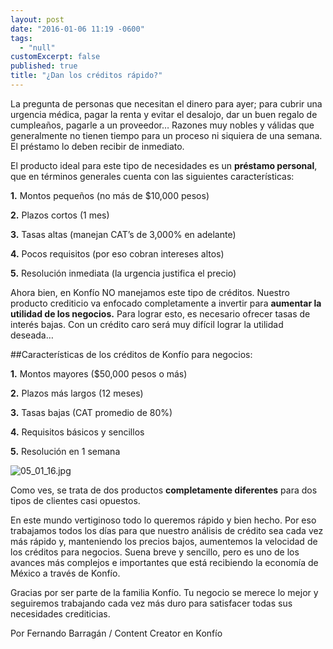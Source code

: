 ```yaml
---
layout: post
date: "2016-01-06 11:19 -0600"
tags: 
  - "null"
customExcerpt: false
published: true
title: "¿Dan los créditos rápido?"
---
```





La pregunta de personas que necesitan el dinero para ayer; para cubrir una urgencia médica, pagar la renta y evitar el desalojo, dar un buen regalo de cumpleaños, pagarle a un proveedor… Razones muy nobles y válidas que generalmente no tienen tiempo para un proceso ni siquiera de una semana. El préstamo lo deben recibir de inmediato.

El producto ideal para este tipo de necesidades es un **préstamo personal**, que en términos generales cuenta con las siguientes características:

**1.** Montos pequeños (no más de $10,000 pesos)

**2.** Plazos cortos (1 mes)

**3.** Tasas altas (manejan CAT’s de 3,000% en adelante)

**4.** Pocos requisitos (por eso cobran intereses altos)

**5.** Resolución inmediata (la urgencia justifica el precio)

Ahora bien, en Konfío NO manejamos este tipo de créditos. Nuestro producto crediticio va enfocado completamente a invertir para **aumentar la utilidad de los negocios.** Para lograr esto, es necesario ofrecer tasas de interés bajas. Con un crédito caro será muy difícil lograr la utilidad deseada…

##Características de los créditos de Konfío para negocios:

**1.** Montos mayores ($50,000 pesos o más)

**2.** Plazos más largos (12 meses)

**3.** Tasas bajas (CAT promedio de 80%)

**4.** Requisitos básicos y sencillos

**5.** Resolución en 1 semana

![05_01_16.jpg]({{site.baseurl}}/img/05_01_16.jpg)

Como ves, se trata de dos productos **completamente diferentes** para dos tipos de clientes casi opuestos.

En este mundo vertiginoso todo lo queremos rápido y bien hecho. Por eso trabajamos todos los días para que nuestro análisis de crédito sea cada vez más rápido y, manteniendo los precios bajos, aumentemos la velocidad de los créditos para negocios. Suena breve y sencillo, pero es uno de los avances más complejos e importantes que está recibiendo la economía de México a través de Konfío. 

Gracias por ser parte de la familia Konfío. Tu negocio se merece lo mejor y seguiremos trabajando cada vez más duro para satisfacer todas sus necesidades crediticias.

Por Fernando Barragán / Content Creator en Konfío
